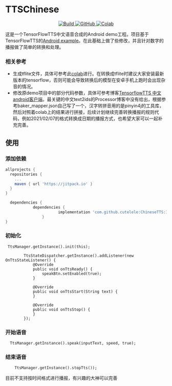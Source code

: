 # TTSChinese
<p align="center">
    <a href="https://github.com/tensorspeech/TensorFlowTTS/actions">
        <img alt="Build" src="https://github.com/tensorspeech/TensorFlowTTS/workflows/CI/badge.svg?branch=master">
    </a>
    <a href="https://github.com/tensorspeech/TensorFlowTTS/blob/master/LICENSE">
        <img alt="GitHub" src="https://img.shields.io/github/license/tensorspeech/TensorflowTTS?color=red">
    </a>
    <a href="https://colab.research.google.com/drive/1akxtrLZHKuMiQup00tzO2olCaN-y3KiD?usp=sharing">
        <img alt="Colab" src="https://colab.research.google.com/assets/colab-badge.svg">
    </a>
</p>

这是一个TensorFlowTTS中文语音合成的Android demo工程。项目基于TensorFlowTTS的[Android example](https://github.com/TensorSpeech/TensorFlowTTS/tree/master/examples/android)。在此基础上做了些修改，并且针对数字的播报做了简单的转换和处理。
### 相关参考
- 生成tflite文件，具体可参考此[colab](https://colab.research.google.com/drive/1Ma3MIcSdLsOxqOKcN1MlElncYMhrOg3J?usp=sharing#scrollTo=KCm6Oj7iLlu5)进行。在转换成tflite时建议大家安装最新版本的tensorflow，否则可能会导致转换后的模型在安卓手机上跑时会出现杂音的情况。
- 修改原demo项目中的部分代码参数，具体可参考博客[TensorflowTTS 中文android客户端](https://blog.csdn.net/ss182172633/article/details/109851660)。最关键的中文text2ids的Processor博客中没有给出，根据参考baker_mapper.json自己写了一个，汉字转拼音用的是pinyin4j的工具库，然后对照着colab上的结果进行拼接，后续计划继续完善转换播报的规则代码，例如2021/02/07的格式转换成日期的播报方式，也希望大家可以一起补充完善。

## 使用

### 添加依赖
```gradle
allprojects {
  repositories {
    ...
    maven { url 'https://jitpack.io' }
  }
}

  dependencies {
	        dependencies {
            	       implementation 'com.github.cutelele:ChineseTTS:1.0.1'
            	}
}

```


### 初始化
```init
 TtsManager.getInstance().init(this);

        TtsStateDispatcher.getInstance().addListener(new OnTtsStateListener() {
            @Override
            public void onTtsReady() {
                speakBtn.setEnabled(true);
            }

            @Override
            public void onTtsStart(String text) {
            }

            @Override
            public void onTtsStop() {
            }
        });
```



### 开始语音

```speak
  TtsManager.getInstance().speak(inputText, speed, true);
```



### 结束语音



```stop
    TtsManager.getInstance().stopTts());
```


目前不支持按时间格式进行播报，有兴趣的大神可以完善



